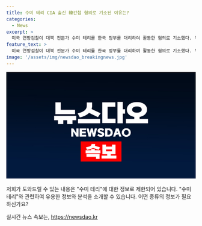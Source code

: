 ```yaml
---
title: 수미 테리 CIA 출신 韓간첩 혐의로 기소된 이유는?
categories:
  - News
excerpt: >
  미국 연방검찰이 대북 전문가 수미 테리를 한국 정부를 대리하여 활동한 혐의로 기소했다. 뉴욕타임스(NYT)는 수미 테리가 고가의 선물과 현금을 받았다고 보도했으나, 그녀의 변호인은 혐의를 강하게 부인했다. 수미 테리는 CIA 출신으로 한국 정부를 위해 활동한 것으로 알려졌으며, FBI 조사에서 한국 국정원과 접촉이 있었고 CIA를 퇴사한 이유 등을 진술했다. 출신지와 학력 등은 미국 하와이와 버지니아에서 태어나 성장한 후 미국 대학에서 학사와 박사 학위를 받았으며, 그 후에 다양한 기관에서 대북 전문가로 활동해왔다.
feature_text: >
  미국 연방검찰이 대북 전문가 수미 테리를 한국 정부를 대리하여 활동한 혐의로 기소했다. 뉴욕타임스(NYT)는 수미 테리가 고가의 선물과 현금을 받았다고 보도했으나, 그녀의 변호인은 혐의를 강하게 부인했다. 수미 테리는 CIA 출신으로 한국 정부를 위해 활동한 것으로 알려졌으며, FBI 조사에서 한국 국정원과 접촉이 있었고 CIA를 퇴사한 이유 등을 진술했다. 출신지와 학력 등은 미국 하와이와 버지니아에서 태어나 성장한 후 미국 대학에서 학사와 박사 학위를 받았으며, 그 후에 다양한 기관에서 대북 전문가로 활동해왔다.
image: '/assets/img/newsdao_breakingnews.jpg'
---
```


<p><img src="/assets/img/newsdao_breakingnews.jpg" alt="ontimetimes 속보" /></p>

<p>저희가 도와드릴 수 있는 내용은 "수미 테리"에 대한 정보로 제한되어 있습니다. "수미 테리"와 관련하여 유용한 정보와 분석을 소개할 수 있습니다. 어떤 종류의 정보가 필요하신가요?</p>
실시간 뉴스 속보는, <a href="https://newsdao.kr" rel="dofollow">https://newsdao.kr</a>


